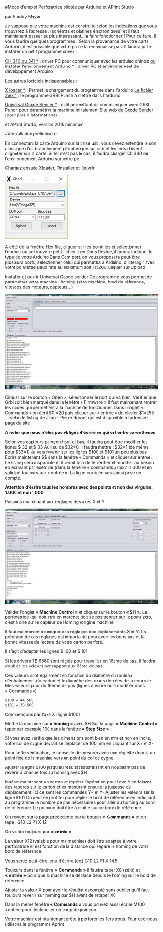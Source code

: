 #Mode d’emploi Perforatrice pilotée par Arduino et APrint Studio

par Freddy Meyer

Je suppose que votre machine est construite selon les indications que vous trouverez à l’adresse : (schémas et platines électroniques) et il faut maintenant passer au plus intéressant…la faire fonctionner !
Pour ce faire, il vous faudra quelques programmes :
Selon la provenance de votre carte Arduino, il est possible que votre pc ne la reconnaisse pas. Il faudra juste installer un petit programme driver :

[CH 340 ou 341 *](CH341SER.zip) : driver PC pour communiquer avec les arduino chinois
[ou installer l’environnement Arduino *](https://www.arduino.cc/en/Main/Software) : driver PC et environnement de développement Arduino


Les autres logiciels indispensables :

[X loader *](XLoader.zip) : Permet le chargement du programme dans l'arduino
[Le fichier .hex *](https://raw.githubusercontent.com/frett27/grblPunch/master/grblPunch.hex) : le programme GRBLPunch à mettre dans l'arduino 

[Universal Gcode Sender *](universal-1.0.9.zip) : outil permettant de communiquer avec GRBL Punch pour paramétrer la machine initialement
[Site web de Gcode Sender](http://winder.github.io/ugs_website/) (pour plus d'informations)

et APrint Studio, version  2016 minimum




##Installation  préliminaire

En connectant la carte Arduino  sur la prise usb, vous devez entendre le son classique d’un branchement  périphérique sur usb et les leds doivent clignoter sur la carte. Si tel n’est pas le cas, il faudra charger Ch 340 ou l’environnement Arduino sur votre pc.

Chargez ensuite Xloader, l’installer et l’ouvrir

![](xloader.PNG)


A côté de la fenêtre Hex file, cliquer sur les pointillés et sélectionner l’endroit où se trouve le petit fichier .hex
Dans Device, il faudra indiquer le type de votre Arduino
Dans Com port, on vous proposera peut-être plusieurs ports, sélectionner celui qui permettra à Arduino  d’interagir avec votre pc
Mettre Baud rate au maximum soit 115200
Cliquer sur Upload

Installer et ouvrir Universal Gcode sender
Ce programme vous permet de paramétrer votre machine : homing (zéro machine, bord de référence, vitesses des moteurs, capteurs…)

![](universal_gcode_sender.jpg)

Cliquer sur le bouton « Open », sélectionner le port qui va bien.
Vérifier que Grbl soit bien marqué dans la fenêtre « Firmware »
Il faut maintenant rentrer les codes qui permettent à la machine de fonctionner.
Dans l’onglet «  Commands » on écrit $0 =20 puis cliquer sur « entrée » du clavier
$1=255 ….selon le listing de Jean – Pierre Rosset qui est disponible à l’adresse :  page du site

**A noter que nous n’êtes pas obligés d’écrire ce qui est entre parenthèses**

Selon vos capteurs poinçon haut et bas, il faudra peut-être modifier les lignes $ 32 et $ 33
Au lieu de $32=0, il faudra mettre : $32=1 (de même pour $33=1)
Je vais revenir sur les lignes $100 et $101 un peu plus bas
Ecrire maintenant $$ dans la fenêtre « Commands » et cliquer sur entrée. Le listing sera disponible et il serait bon de le vérifier et modifier au besoin en écrivant par exemple (dans la fenêtre « commands ») $27=1.000 et en validant toujours par « entrée ». La ligne corrigée sera ainsi prise en compte.

**Attention d’écrire tous les nombres avec des points et non des virgules. 1.000 et non 1,000**

Passons maintenant aux réglages des axes X et Y

![](universal_gcode_sender2.jpg)

Valider l’onglet **« Machine Control »** et cliquer sur le bouton **« $H »**. La perforatrice (qui doit être en marche) doit se positionner sur le point zéro, c’est à dire sur le capteur de Homing (origine machine)

Il faut maintenant s’occuper des réglages des déplacements X et Y. La précision de ces réglages est importante pour avoir les bons pas et la bonne vitesse de lecture de votre carton perforé.

Il s’agit d’adapter les lignes $ 100 et $ 101

Si les drivers TB 6560 sont réglés pour travailler en 16ème de pas, il faudra doubler les valeurs par rapport aux 8ème de pas.

Ces valeurs sont également en fonction du diamètre du rouleau d’entraînement du carton et le diamètre des roues dentées de la courroie.
Mes valeurs pour du 16ème de pas (lignes à écrire ou à modifier dans « Commands ») 

	$100 = 44.500
	$101 = 38.500

Commençons par l’axe X (ligne $100)

Mettre la machine sur **« homing »** avec $H
Sur la page **« Machine Control »** taper par exemple 100 dans la fenêtre **« Step Size »**

Si vous avez vérifié que les dimensions sont bien en mm et non en inchs, votre col de cygne devrait se déplacer de 100 mm en cliquant sur X+ et X-

Pour cette vérification, je conseille de mesurer avec une réglette depuis un point fixe de la machine vers un point du col de cygne.

Ajuster la ligne $100 jusqu’au résultat satisfaisant en n’oubliant pas de revenir à chaque fois au homing avec $H 

Insérer maintenant un carton et répéter l’opération pour l’axe Y en faisant des repères sur le carton et en mesurant ensuite la justesse du déplacement. Ici ce sont les commandes Y+ et Y- 
Ajuster les valeurs sur la ligne $101
On peut en profiter pour régler le bord de référence en indiquant au programme le nombre de pas nécessaires pour aller du homing au bord de référence. Le poinçon doit être à moitié sur ce bord de référence.

On revient sur la page précédente par le bouton **«  Commands »** et on tape : G10 L2 P1 X 12 

On valide toujours par **« entrée »**

La valeur X12 (valable pour ma machine) doit être adaptée à votre perforatrice et est fonction de la distance qui sépare le homing de votre bord de référence.

Vous serez peut-être tenu d’écrire (ex.) G10 L2 P1 X 14.5

Toujours dans la fenêtre **« Commands »** il faudra taper X0 (zéro) et **« entrée »** pour que la machine se déplace depuis le homing sur le bord de référence.

Ajuster la valeur X pour avoir le résultat escompté sans oublier qu’il faut toujours revenir sur homing par $H avant de retaper X0

Dans la même fenêtre **« Commands »** vous pouvez aussi écrire M100 >entrée pour déclencher un coup de poinçon. 

Votre machine est maintenant prête à  perforer les 1ers trous. 
Pour ceci nous utilisons le programme Aprint